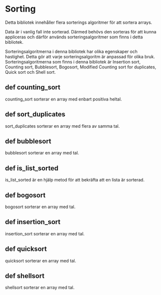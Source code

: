 
# Sorting
Detta bibliotek innehåller flera sorterings algoritmer för att sortera arrays.

Data är i vanlig fall inte sorterad. Därmed behövs den sorteras för att kunna appliceras och därför används sorteringsalgoritmer som finns i detta bibliotek.

Sorteringsalgoritmerna i denna bibliotek har olika egenskaper och hastighet. Detta gör att varje sorteringsalgoritm är anpassad för olika bruk. Sorteringsalgoritmerna som finns i denna bibliotek är Insertion sort, Counting sort, Bubblesort, Bogosort, Modified Counting sort for duplicates, Quick sort och Shell sort.

## def counting_sort
counting_sort sorterar en array med enbart positiva heltal.

## def sort_duplicates
sort_duplicates sorterar en array med flera av samma tal.

## def bubblesort
bubblesort sorterar en array med tal.

## def is_list_sorted
is_list_sorted är en hjälp metod för att bekräfta att en lista är sorterad.

## def bogosort
bogosort sorterar en array med tal.

## def insertion_sort
insertion_sort sorterar en array med tal.

## def quicksort
quicksort sorterar en array med tal.

## def shellsort
shellsort sorterar en array med tal.
